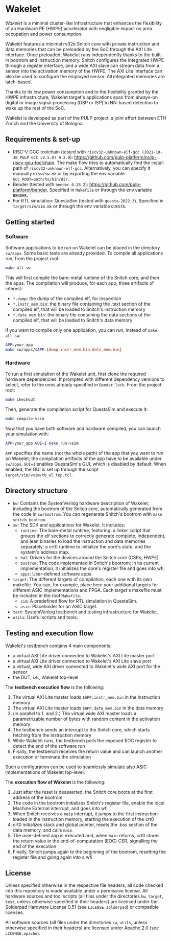 # Wakelet

*Wakelet* is a minimal cluster-like infrastructure that enhances the flexibility of an Hardware PE (HWPE) accelerator with negligible impact on area occupation and power consumption.

Wakelet features a minimal rv32e Snitch core with private instruction and data memories that can be preloaded by the SoC through the AXI Lite interface. Once preloaded, Wakelut runs independently thanks to the built-in bootrom and instruction memory.
Snitch configures the integrated HWPE through a register interface, and a wide AXI slave can stream data from a sensor into the activation memory of the HWPE. The AXI Lite interface can also be used to configure the employed sensor. All integrated memories are latch-based.

Thanks to its low power consumption and to the flexibility granted by the HWPE infrastructure, Wakelet target's applications span from always-on digital or image signal processing (DSP or ISP) to NN-based detection to wake up the rest of the SoC.

Wakelet is developed as part of the PULP project, a joint effort between ETH Zurich and the University of Bologna.

## Requirements & set-up

- RISC-V GCC toolchain (tested with `riscv32-unknown-elf-gcc (2021-10-30 PULP GCC v2.5.0) 9.2.0`): https://github.com/pulp-platform/pulp-riscv-gnu-toolchain. The make flow tries to automatically find the install path of `riscv32-unknown-elf-gcc`. Alternatively, you can specify it manually in `sw/sw.mk` or by exporting the env variable `GCC_ROOT=path/to/bin/dir`.
- Bender (tested with `bender 0.28.2`): https://github.com/pulp-platform/bender. Specified in `Makefile` or through the env variable `BENDER`.
- For RTL simulation: QuestaSim (tested with `questa-2022.3`). Specified in `target/sim/sim.mk` or through the env variable `QUESTA`.

## Getting started

### Software
Software applications to be run on Wakelet can be placed in the directory `sw/apps`. Some basic tests are already provided.
To compile all applications run, from the project root:
```bash
make all-sw
```
This will first compile the bare-metal runtime of the Snitch core, and then the apps. The compilation will produce, for each app, three artifacts of interest:
- `*.dump`: the dump of the compiled elf, for inspection
- `*.instr_mem.bin`: the binary file containing the .text section of the compiled elf, that will be loaded to Snitch's instruction memory
- `*.data_mem.bin`: the binary file containing the data sections of the compiled elf, that will be loaded to Snitch's data memory

If you want to compile only one application, you can run, instead of `make all-sw`:
```bash
APP=your_app
make sw/apps/$APP.{dump,instr_mem.bin,data_mem.bin}
```

### Hardware
To run a first simulation of the Wakelet unit, first clone the required hardware dependencies. If prompted with different dependency versions to select, refer to the ones already specified in `Bender.lock`. From the project root:
```bash
make checkout
```

Then, generate the compilation script for QuestaSim and execute it:
```bash
make compile-vsim
```

Now that you have both software and hardware compiled, you can launch your simulation with:
```bash
APP=your_app GUI=1 make run-vsim
```
`APP` specifies the name (not the whole path) of the app that you want to run on Wakelet; the compilation artifacts of the app have to be available under `sw/apps`. `GUI=1` enables QuestaSim's GUI, which is disabled by default. When enabled, the GUI is set up through the script `target/sim/vsim/tb_wl_top.tcl`.

## Directory structure
- `hw`: Contains the SystemVerilog hardware description of Wakelet, including the bootrom of the Snitch core, automatically generated from the code in `sw/bootrom`. You can regenerate Snitch's bootrom with `make snitch_bootrom`.
- `sw`: The SDK and applications for Wakelet. It includes:
    - `runtime`: The bare-metal runtime, featuring: a linker script that groups the elf sections to correctly generate complete, independent, and lean binaries to load the instruction and data memories separately; a crt0 runtime to initialize the core's state, and the system's address map.
    - `hal`: Drivers for the devices around the Snitch core (CSRs, HWPE).
    - `bootrom`: The code implemented in Snitch's bootrom; in its current implementation, it initializes the core's register file and goes into wfi.
    - `apps`: User-defined software apps.
- `target`: The different targets of compilation, each one with its own makefile. You can, for example, place here your additional targets for different ASIC implementations and FPGA. Each target's makefile must be included in the root `Makefile`.
    - `sim`: A predefined flow for RTL simulation in QuestaSim.
    - `asic`: Placeholder for an ASIC target.
- `test`: SystemVerilog testbench and testing infrastructure for Wakelet.
- `utils`: Useful scripts and tools.

## Testing and execution flow

Wakelet's testbench contains 4 main components:
- a virtual AXI Lite driver connected to Wakelet's AXI Lite master port
- a virtual AXI Lite driver connected to Wakelet's AXI Lite slave port
- a virtual, wide AXI driver connected to Wakelet's wide AXI port for the sensor
- the DUT, i.e., Wakelet top-level

The **testbench execution flow** is the following:
1. The virtual AXI Lite master loads `$APP.instr_mem.bin` in the instruction memory
2. The virtual AXI Lite master loads `$APP.data_mem.bin` in the data memory
3. (in parallel to 1. and 2.) The virtual wide AXI master loads a parametrizable number of bytes with random content in the activation memory
4. The testbench sends an interrupt to the Snitch core, which starts fetching from the instruction memory
5. While Wakelet runs, the testbench polls the exposed EOC register to detect the end of the software run
6. Finally, the testbench receives the return value and can launch another execution or terminate the simulation

Such a configuration can be used to seamlessly simulate also ASIC implementations of Wakelet top-level.

The **execution flow of Wakelet** is the following:
1. Just after the reset is deasserted, the Snitch core boots at the first address of the bootrom
2. The code in the bootrom initializes Snitch's register file, enable the local Machine External interrupt, and goes into wfi
3. When Snitch receives a `meip` interrupt, it jumps to the first instruction loaded in the instruction memory, starting the execution of the crt0
4. crt0 initializes stack and global pointer, resets the .bss section of the data memory, and calls `main`
5. The user-defined app is executed and, when `main` returns, crt0 stores the return value in the end-of-computation (EOC) CSR, signalling the end of the execution
6. Finally, Snitch jumps again to the beginning of the bootrom, resetting the register file and going again into a wfi

## License

Unless specified otherwise in the respective file headers, all code checked into this repository is made available under a permissive license. All hardware sources and tool scripts (all files under the directories `hw`, `target`, `test`, unless otherwise specified in their headers) are licensed under the Solderpad Hardware License 0.51 (see `LICENSE.solderpad`) or compatible licenses. 

All software sources (all files under the directories `sw`, `utils`, unless otherwise specified in their headers) are licensed under Apache 2.0 (see `LICENSE.apache`).
